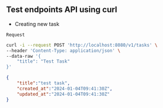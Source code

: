 ## Test endpoints API using curl
* Creating new task

`Request`

```bash
curl -i --request POST 'http://localhost:8080/v1/tasks' \
--header 'Content-Type: application/json' \
--data-raw '{
    "title": "Test Task"
}'
```

```json
{
    "title":"test task",
    "created_at":"2024-01-04T09:41:30Z",
    "updated_at":"2024-01-04T09:41:30Z"
}
```
